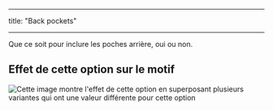 - - -
title: "Back pockets"
- - -

Que ce soit pour inclure les poches arrière, oui ou non.

## Effet de cette option sur le motif

![Cette image montre l'effet de cette option en superposant plusieurs variantes qui ont une valeur différente pour cette option](paco_backpockets_sample.svg "Effect of this option on the pattern")
